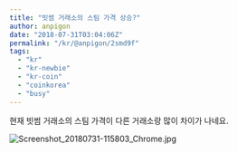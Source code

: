 ```yaml
---
title: "빗썸 거래소의 스팀 가격 상승?"
author: anpigon
date: "2018-07-31T03:04:06Z"
permalink: "/kr/@anpigon/2smd9f"
tags:
  - "kr"
  - "kr-newbie"
  - "kr-coin"
  - "coinkorea"
  - "busy"
---
```

현재 빗썸 거래소의 스팀 가격이 다른 거래소랑 많이 차이가 나네요.

![Screenshot_20180731-115803_Chrome.jpg](https://ipfs.busy.org/ipfs/QmUau4ZGctE5P7vtNmfWLuQuXc1ddPNVjt2Fj6KMJkrvKS)